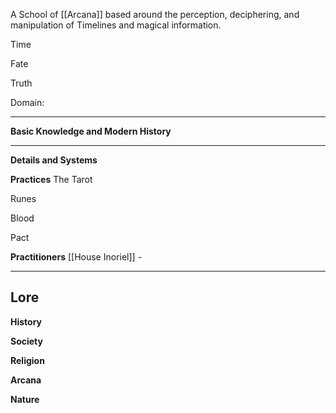 A School of [[Arcana]] based around the perception, deciphering, and manipulation of Timelines and magical information. 

Time


Fate


Truth


Domain:


----
**Basic Knowledge and Modern History**



---
**Details and Systems**


**Practices**
The Tarot

Runes

Blood

Pact

**Practitioners**
[[House Inoriel]] - 


----
**Lore** 
---
**History**


**Society**


**Religion**


**Arcana**


**Nature**
